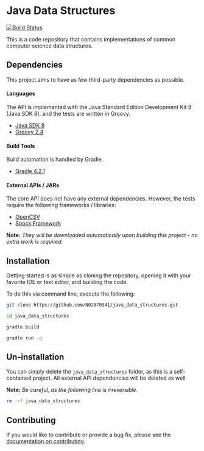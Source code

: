 # Java Data Structures

[![Build Status](https://travis-ci.org/N02870941/java_data_structures.svg?branch=vectors)](https://travis-ci.org/N02870941/java_data_structures)

This is a code repository that contains implementations of 
common computer science data structures.

## Dependencies
This project aims to have as few third-party dependencies as possible.

#### Languages

The API is implemented with the Java Standard Edition Development Kit 8 
(Java SDK 8), and the tests are written in Groovy.

- [Java SDK 8][java]
- [Groovy 2.4][groovy]

#### Build Tools

Build automation is handled by Gradle.

- [Gradle 4.2.1][gradle]

#### External APIs / JARs

The core API does not have any external dependencies. However, the
tests require the following frameworks / libraries:

* [OpenCSV][open_csv]
* [Spock Framework][spock_framework]

**Note:** *They will be downloaded automatically upon building
this project - no extra work is required.*

## Installation

Getting started is as simple as cloning the repository,
opening it with your favorite IDE or text editor,
and building the code.

To do this via command line, execute the following:

```bash
git clone https://github.com/N02870941/java_data_structures.git

cd java_data_structures

gradle build

gradle run -q
```

## Un-installation

You can simply delete the `java_data_structures` folder, as this is a self-contained
project. All external API dependencies will be deleted as well.

**Note:** *Be careful, as the following line is irreversible.* 

```bash
rm -rf java_data_structures
```

## Contributing

If you would like to contribute or provide a bug fix, 
please see the [documentation on contributing][contributing].

[java]: http://www.oracle.com/technetwork/java/javase/downloads/jdk8-downloads-2133151.html
[groovy]: http://groovy-lang.org/download.html
[gradle]: https://gradle.org/releases/

[open_csv]: http://opencsv.sourceforge.net/
[spock_framework]: http://spockframework.org/spock/docs/1.1/all_in_one.html

[contributing]: CONTRIBUTING.md